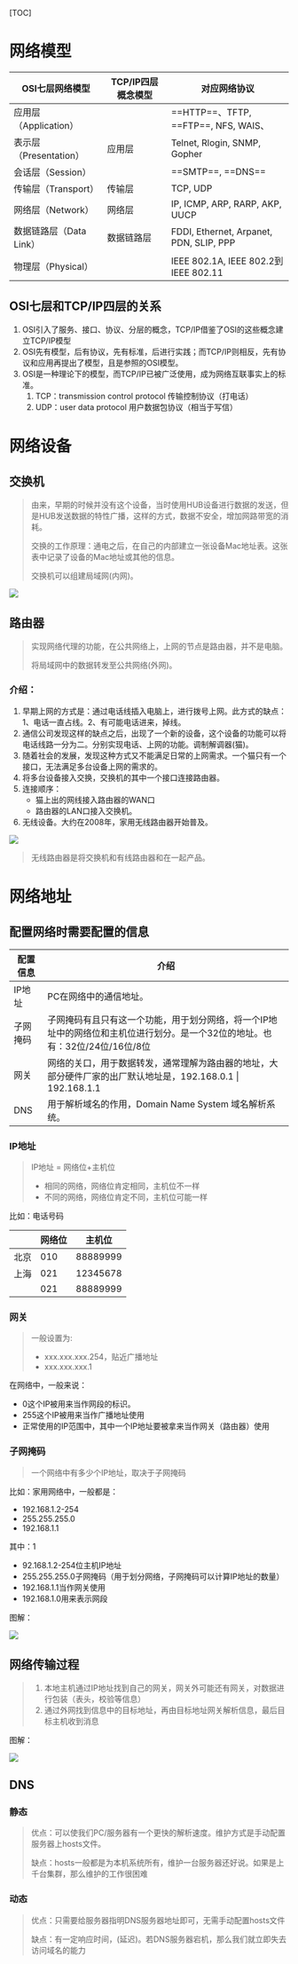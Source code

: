 [TOC]

# 网络模型

| OSI七层网络模型          | TCP/IP四层 概念模型 | 对应网络协议                            |
| ------------------------ | ------------------- | --------------------------------------- |
| 应用层（Application）    |                     | ==HTTP==、TFTP, ==FTP==,  NFS, WAIS、   |
| 表示层（Presentation）   | 应用层              | Telnet, Rlogin, SNMP, Gopher            |
| 会话层（Session）        |                     | ==SMTP==, ==DNS==                       |
| 传输层（Transport）      | 传输层              | TCP, UDP                                |
| 网络层（Network）        | 网络层              | IP, ICMP, ARP, RARP, AKP, UUCP          |
| 数据链路层（Data  Link） | 数据链路层          | FDDI, Ethernet, Arpanet, PDN, SLIP, PPP |
| 物理层（Physical）       |                     | IEEE 802.1A, IEEE 802.2到IEEE  802.11   |

## OSI七层和TCP/IP四层的关系

1. OSI引入了服务、接口、协议、分层的概念，TCP/IP借鉴了OSI的这些概念建立TCP/IP模型
2. OSI先有模型，后有协议，先有标准，后进行实践；而TCP/IP则相反，先有协议和应用再提出了模型，且是参照的OSI模型。
3. OSI是一种理论下的模型，而TCP/IP已被广泛使用，成为网络互联事实上的标准。
   1. TCP：transmission control protocol 传输控制协议（打电话）
   2. UDP：user data protocol 用户数据包协议（相当于写信）



# 网络设备

## 交换机

> 由来，早期的时候并没有这个设备，当时使用HUB设备进行数据的发送，但是HUB发送数据的特性广播，这样的方式，数据不安全，增加网路带宽的消耗。
>
> 交换的工作原理：通电之后，在自己的内部建立一张设备Mac地址表。这张表中记录了设备的Mac地址或其他的信息。
>
> 交换机可以组建局域网(内网)。

![](..\img\Linux知识\交换机.png)

## 路由器

> 实现网络代理的功能，在公共网络上，上网的节点是路由器，并不是电脑。
>
> 将局域网中的数据转发至公共网络(外网)。

### 介绍：

1. 早期上网的方式是：通过电话线插入电脑上，进行拨号上网。此方式的缺点：1、电话一直占线。2、有可能电话进来，掉线。
2. 通信公司发现这样的缺点之后，出现了一个新的设备，这个设备的功能可以将电话线路一分为二。分别实现电话、上网的功能。调制解调器(猫)。
3. 随着社会的发展，发现这种方式又不能满足日常的上网需求。一个猫只有一个接口，无法满足多台设备上网的需求的。
4. 将多台设备接入交换，交换机的其中一个接口连接路由器。
5. 连接顺序：
   - 猫上出的网线接入路由器的WAN口
   - 路由器的LAN口接入交换机。
6. 无线设备。大约在2008年，家用无线路由器开始普及。

![](..\img\Linux知识\路由器.png)

> 无线路由器是将交换机和有线路由器和在一起产品。







# 网络地址

## 配置网络时需要配置的信息

| 配置信息 | 介绍                                                         |
| -------- | ------------------------------------------------------------ |
| IP地址   | PC在网络中的通信地址。                                       |
| 子网掩码 | 子网掩码有且只有这一个功能，用于划分网络，将一个IP地址中的网络位和主机位进行划分。是一个32位的地址。也有：32位/24位/16位/8位 |
| 网关     | 网络的关口，用于数据转发，通常理解为路由器的地址，大部分硬件厂家的出厂默认地址是，192.168.0.1 \| 192.168.1.1 |
| DNS      | 用于解析域名的作用，Domain Name System 域名解析系统。        |

### IP地址

> IP地址 = 网络位+主机位
>
> - 相同的网络，网络位肯定相同，主机位不一样
> - 不同的网络，网络位肯定不同，主机位可能一样

比如：电话号码

|      | 网络位 | 主机位   |
| ---- | ------ | -------- |
| 北京 | 010    | 88889999 |
| 上海 | 021    | 12345678 |
|      | 021    | 88889999 |

### 网关

> 一般设置为:
>
> - xxx.xxx.xxx.254，贴近广播地址
> - xxx.xxx.xxx.1

在网络中，一般来说：

- 0这个IP被用来当作网段的标识。
- 255这个IP被用来当作广播地址使用
- 正常使用的IP范围中，其中一个IP地址要被拿来当作网关（路由器）使用

### 子网掩码

> 一个网络中有多少个IP地址，取决于子网掩码

比如：家用网络中，一般都是：

- 192.168.1.2-254
- 255.255.255.0
- 192.168.1.1

其中：1

- 92.168.1.2-254位主机IP地址
- 255.255.255.0子网掩码（用于划分网络，子网掩码可以计算IP地址的数量）
- 192.168.1.1当作网关使用
- 192.168.1.0用来表示网段

图解：

![](..\img\Linux知识\子网掩码的作用.png)

## 网络传输过程

> 1. 本地主机通过IP地址找到自己的网关，网关外可能还有网关，对数据进行包装（表头，校验等信息）
> 2. 通过外网找到信息中的目标地址，再由目标地址网关解析信息，最后目标主机收到消息

图解：

![](..\img\Linux知识\网络传输过程.png)

## DNS

### 静态

> 优点：可以使我们PC/服务器有一个更快的解析速度。维护方式是手动配置服务器上hosts文件。
>
> 缺点：hosts一般都是为本机系统所有，维护一台服务器还好说。如果是上千台集群，那么维护的工作很困难



### 动态

> 优点：只需要给服务器指明DNS服务器地址即可，无需手动配置hosts文件
>
> 缺点：有一定响应时间，(延迟)。若DNS服务器宕机，那么我们就立即失去访问域名的能力


